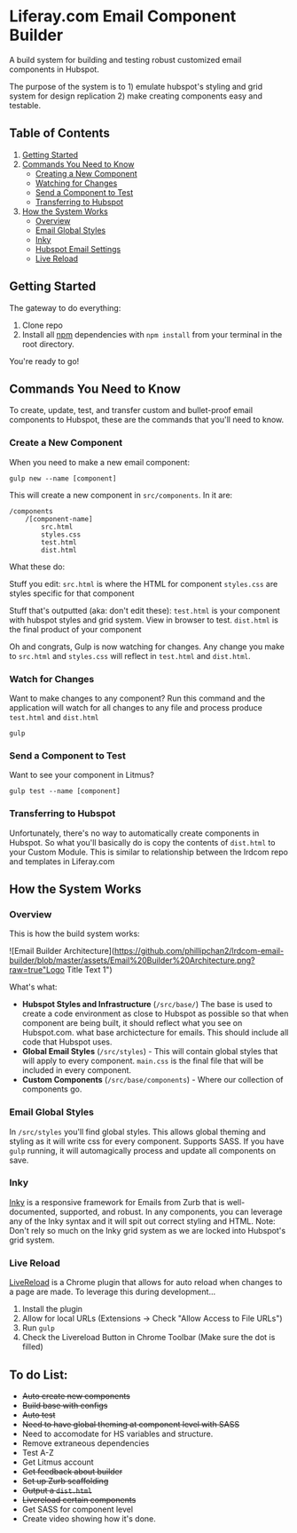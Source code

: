 # Liferay.com Email Component Builder
A build system for building and testing robust customized email components in Hubspot.

The purpose of the system is to 1) emulate hubspot's styling and grid system for design replication 2) make creating components easy and testable. 

## Table of Contents
1. [Getting Started](#getting-started)
2. [Commands You Need to Know](#commands-you-need-to-know)
    - [Creating a New Component](#creating-a-new-component)
    - [Watching for Changes](#watching-for-changes)
    - [Send a Component to Test](#send-a-component-to-test)
    - [Transferring to Hubspot](#transferring-to-hubspot)
2. [How the System Works](#how-it-works)
    - [Overview](#overview)
    - [Email Global Styles](#email-global-styles)
    - [Inky](#inky)
    - [Hubspot Email Settings](#hubspot-email-settings)
    - [Live Reload](#live-reload)

## Getting Started

The gateway to do everything: 
1. Clone repo
2. Install all [npm](https://www.npmjs.com/) dependencies with `npm install` from your terminal in the root directory.

You're ready to go!

## Commands You Need to Know
To create, update, test, and transfer custom and bullet-proof email components to Hubspot, these are the commands that you'll need to know.

### Create a New Component
When you need to make a new email component:

```
gulp new --name [component]
```

This will create a new component in `src/components`. In it are:
```
/components
    /[component-name]
        src.html
        styles.css
        test.html
        dist.html
```

What these do:

Stuff you edit:
`src.html` is where the HTML for component
`styles.css` are styles specific for that component

Stuff that's outputted (aka: don't edit these):
`test.html` is your component with hubspot styles and grid system. View in browser to test.
`dist.html` is the final product of your component

Oh and congrats, Gulp is now watching for changes. Any change you make to `src.html` and `styles.css` will reflect in `test.html` and `dist.html`.

### Watch for Changes
Want to make changes to any component? Run this command and the application will watch for all changes to any file and process produce `test.html` and `dist.html`

```
gulp
```

### Send a Component to Test
Want to see your component in Litmus?

```
gulp test --name [component]
```

### Transferring to Hubspot
Unfortunately, there's no way to automatically create components in Hubspot. So what you'll basically do is copy the contents of `dist.html` to your Custom Module. This is similar to relationship between the lrdcom repo and templates in Liferay.com

## How the System Works

### Overview

This is how the build system works:

![Email Builder Architecture](https://github.com/phillipchan2/lrdcom-email-builder/blob/master/assets/Email%20Builder%20Architecture.png?raw=true"Logo Title Text 1")

What's what:
- **Hubspot Styles and Infrastructure** (`/src/base/`)
The base is used to create a code environment as close to Hubspot as possible so that when component are being built, it should reflect what you see on Hubspot.com. what base archictecture for emails. This should include all code that Hubspot uses. 
- **Global Email Styles** (`/src/styles`) - This will contain global styles that will apply to every component. `main.css` is the final file that will be included in every component.
- **Custom Components** (`/src/base/components`) - Where our collection of components go.

### Email Global Styles
In `/src/styles` you'll find global styles. This allows global theming and styling as it will write css for every component. Supports SASS. If you have `gulp` running, it will automagically process and update all components on save. 

### Inky
[Inky](#https://foundation.zurb.com/emails/docs/inky.html) is a responsive framework for Emails from Zurb that is well-documented, supported, and robust. In any components, you can leverage any of the Inky syntax and it will spit out correct styling and HTML. Note: Don't rely so much on the Inky grid system as we are locked into Hubspot's grid system.

### Live Reload
[LiveReload](https://chrome.google.com/webstore/detail/livereload/jnihajbhpnppcggbcgedagnkighmdlei?hl=en) is a Chrome plugin that allows for auto reload when changes to a page are made. To leverage this during development...

1. Install the plugin
2. Allow for local URLs (Extensions -> Check "Allow Access to File URLs")
3. Run `gulp`
4. Check the Livereload Button in Chrome Toolbar (Make sure the dot is filled)

## To do List:
- <del>Auto create new components</del>
- <del>Build base with configs</del>
- <del>Auto test</del>
- <del>Need to have global theming at component level with SASS</del>
- Need to accomodate for HS variables and structure.
- Remove extraneous dependencies
- Test A-Z
- Get Litmus account
- <del>Get feedback about builder</del>
- <del>Set up Zurb scaffolding</del>
- <del>Output a `dist.html`</del>
- <del>Livereload certain components</del>
- Get SASS for component level
- Create video showing how it's done.
